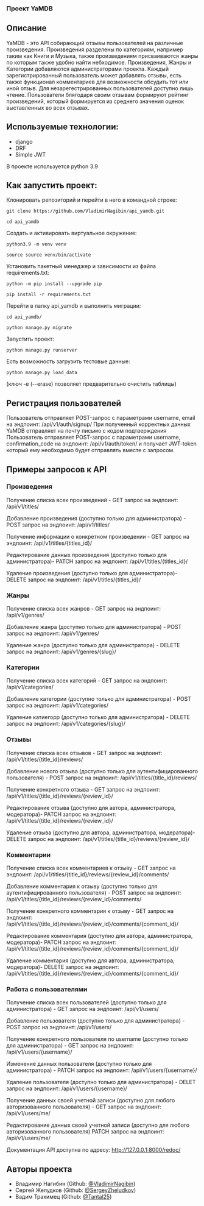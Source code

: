 ### Проект YaMDB  

## Описание
YaMDB - это API собирающий отзывы пользователей на различные произведения. Произведения разделены по категориям, например таким как Книги и Музыка, также произведениям присваиваются жанры по которым также удобно найти небходимое. Произведения, Жанры и Категории добавляются администраторами проекта. Каждый зарегистрированный пользователь может добавлять отзывы, есть также функционал комментариев для возможности обсудить тот или иной отзыв. Для незарегестрированных пользователей доступно лишь чтение. Пользователи блягодаря своим отзывам формируют рейтинг произведений, который формируется из среднего значения оценок выставленных во всех отзывах.

## Используемые технологии:

- django
- DRF
- Simple JWT

В проекте используется python 3.9

## Как запустить проект:

Клонировать репозиторий и перейти в него в командной строке:

```
git clone https://github.com/VladimirNagibin/api_yamdb.git
```

```
cd api_yamdb
```

Cоздать и активировать виртуальное окружение:

```
python3.9 -m venv venv
```

```
source source venv/bin/activate
```

Установить пакетный менеджер и зависимости из файла requirements.txt:

```
python -m pip install --upgrade pip
```

```
pip install -r requirements.txt
```

Перейти в папку api_yamdb и выполнить миграции:

```
cd api_yamdb/
```

```
python manage.py migrate
```

Запустить проект:

```
python manage.py runserver
```

Есть возможность загрузить тестовые данные:

```
python manage.py load_data
```
(ключ -e (--erase) позволяет предварительно очистить таблицы)

## Регистрация пользователей
Пользователь отправляет POST-запрос с параметрами username, email на эндпоинт: /api/v1/auth/signup/
При полученный корректных данных YaMDB отправляет на почту письмо с кодом подтверждения
Пользователь отправляет POST-запрос с параметрами username, confirmation_code на эндпоинт: /api/v1/auth/token/ и получает JWT-token который ему необходимо будет отправлять вместе с запросом.

## Примеры запросов к API

### Произведения
Получение списка всех произведений - GET запрос на эндпоинт: /api/v1/titles/

Добавление произведения (доступно только для администратора) - POST запрос на эндпоинт: /api/v1/titles/ 

Получение информации о конкретном произведении - GET запрос на эндпоинт: /api/v1/titles/{titles_id}/ 

Редактирование данных произведения (доступно только для администратора)- PATCH запрос на эндпоинт: /api/v1/titles/{titles_id}/ 

Удаление произведения (доступно только для администратора)- DELETE запрос на эндпоинт: /api/v1/titles/{titles_id}/ 

### Жанры
Получение списка всех жанров - GET запрос на эндпоинт: /api/v1/genres/

Добавление жанра (доступно только для администратора) - POST запрос на эндпоинт: /api/v1/genres/

Удаление жанра (доступно только для администратора) - DELETE запрос на эндпоинт: /api/v1/genres/{slug}/

### Категории
Получение списка всех категорий - GET запрос на эндпоинт: /api/v1/categories/

Добавление категории (доступно только для администратора) - POST запрос на эндпоинт: /api/v1/categories/

Удаление катиегорр (доступно только для администратора) - DELETE запрос на эндпоинт: /api/v1/categories/{slug}/

### Отзывы
Получение списка всех отзывов - GET запрос на эндпоинт: /api/v1/titles/{title_id}/reviews/

Добавление нового отзыва (доступно только для аутентифицированного пользователя) - POST запрос на эндпоинт: /api/v1/titles/{title_id}/reviews/

Получение конкретного отзыва - GET запрос на эндпоинт: /api/v1/titles/{title_id}/reviews/{review_id}/

Редактирование отзыва (доступно для автора, администратора, модератора)- PATCH запрос на эндпоинт: /api/v1/titles/{title_id}/reviews/{review_id}/

Удаление отзыва (доступно для автора, администратора, модератора)- DELETE запрос на эндпоинт: /api/v1/titles/{title_id}/reviews/{review_id}/

### Комментарии
Получение списка всех комментариев к отзыву - GET запрос на эндпоинт: /api/v1/titles/{title_id}/reviews/{review_id}/comments/

Добавление комментария к отзыву (доступно только для аутентифицированного пользователя) - POST запрос на эндпоинт: /api/v1/titles/{title_id}/reviews/{review_id}/comments/

Получение конкретного комментария к отзыву - GET запрос на эндпоинт: /api/v1/titles/{title_id}/reviews/{review_id}/comments/{comment_id}/

Редактирование комментария (доступно для автора, администратора, модератора)- PATCH запрос на эндпоинт: /api/v1/titles/{title_id}/reviews/{review_id}/comments/{comment_id}/

Удаление комментария (доступно для автора, администратора, модератора)- DELETE запрос на эндпоинт: /api/v1/titles/{title_id}/reviews/{review_id}/comments/{comment_id}/

### Работа с пользователями
Получение списка всех пользователей (доступно только для администратора) - GET запрос на эндпоинт: /api/v1/users/

Добавление пользователя (доступно только для администратора) - POST запрос на эндпоинт: /api/v1/users/

Получение конкретного пользователя по username (доступно только для администратора) - GET запрос на эндпоинт: /api/v1/users/{username}/

Изменение данных пользователя (доступно только для администратора) - PATCH запрос на эндпоинт: /api/v1/users/{username}/

Удаление пользователя (доступно только для администратора) - DELET запрос на эндпоинт: /api/v1/users/{username}/

Получение данных своей учетной записи (доступно для любого авторизованного пользователя) - GET запрос на эндпоинт: /api/v1/users/me/

Редактирование данных своей учетной записи (доступно для любого авторизованного пользователя) PATCH запрос на эндпоинт: /api/v1/users/me/

Документация API доступна по адресу: http://127.0.0.1:8000/redoc/


## Авторы проекта
- Владимир Нагибин (Github: [@VladimirNagibin](https://github.com/VladimirNagibin/))
- Сергей Желудков (Github: [@SergeyZheludkov](https://github.com/SergeyZheludkov/))
- Вадим Трахимец (Github: [@Tantal25](https://github.com/Tantal25/))
